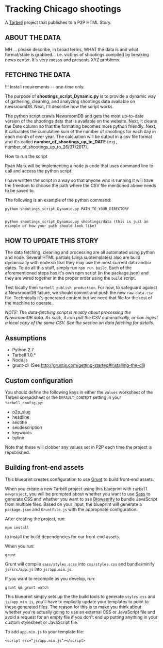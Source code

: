 # Tracking Chicago shootings

A [Tarbell](http://tarbell.io) project that publishes to a P2P HTML Story.

ABOUT THE DATA
--------------

MH ... please describe, in broad terms, WHAT the data is and what format/state is grabbed... i.e. victims of shootings compiled by breaking news center. It's very messy and presents XYZ problems.

FETCHING THE DATA
-----------------


!!! Install requirements -- one-time only. 

The purpose of **shootings_script_Dynamic.py** is to provide a dynamic way of gathering, cleaning, and analyzing shootings data available on newsroomDB. Next, I'll describe how the script works.

The python script crawls NewsroomDB and gets the most up-to-date version of the shootings data that is available on the website. Next, it cleans the Date column so that the formating becomes more python friendly. Next, it calculates the cumulative sum of the number of shootings for each day in each month of ever year. The calcuation will be output in a csv file format and it's called **number_of_shootings_up_to_DATE** (e.g., number_of_shootings_up_to_26/07/2017).
 

How to run the script

Ryan Marx will be implementing a node js code that uses command line to call and access the python script.

I have written the script in a way so that anyone who is running it will have the freedom to choose the path where the CSV file mentioned above needs to be saved to.

The following is an example of the python command:

```
python shootings_script_Dynamic.py PATH_TO_YOUR_DIRECTORY


python shootings_script_Dynamic.py shootings/data (this is just an example of how your path should look like)

```

HOW TO UPDATE THIS STORY
------------------------

The data fetching, cleaning and processing are all automated using python and node. Several HTML partials (Jinja subtemplates) also are build dynamically with node so that they may use the most current data and/or dates. To do all this stuff, simply run `npm run build`. Each of the aforementioned steps has it's own npm script (in the package.json) and they are wired together in the proper order using the `build` script. 

Test locally then `tarbell publish production`. For now, to safeguard against a NewsroomDB failure, we should commit and push the new `raw-data.csv` file. Technically it's generated content but we need that file for the rest of the machine to operate. 

*NOTE: The data-fetching script is mostly about processing the NewsroomDB data. As such, it can pull the CSV automatically, or can ingest a local copy of the same CSV. See the section on data fetching for details.*


Assumptions
-----------

* Python 2.7
* Tarbell 1.0.\*
* Node.js
* grunt-cli (See http://gruntjs.com/getting-started#installing-the-cli)

Custom configuration
--------------------

You should define the following keys in either the `values` worksheet of the Tarbell spreadsheet or the `DEFAULT_CONTEXT` setting in your `tarbell_config.py`:

* p2p\_slug
* headline 
* seotitle
* seodescription
* keywords
* byline

Note that these will clobber any values set in P2P each time the project is republished.  

Building front-end assets
-------------------------

This blueprint creates configuration to use [Grunt](http://gruntjs.com/) to build front-end assets.

When you create a new Tarbell project using this blueprint with `tarbell newproject`, you will be prompted about whether you want to use [Sass](http://sass-lang.com/) to generate CSS and whether you want to use  [Browserify](http://browserify.org/) to bundle JavaScript from multiple files.  Based on your input, the blueprint will generate a `package.json` and `Gruntfile.js` with the appropriate configuration.

After creating the project, run:

    npm install

to install the build dependencies for our front-end assets.

When you run:

    grunt

Grunt will compile `sass/styles.scss` into `css/styles.css` and bundle/minify `js/src/app.js` into `js/app.min.js`.

If you want to recompile as you develop, run:

    grunt && grunt watch

This blueprint simply sets up the the build tools to generate `styles.css` and `js/app.min.js`, you'll have to explicitly update your templates to point to these generated files.  The reason for this is to make you think about whether you're actually going to use an external CSS or JavaScript file and avoid a request for an empty file if you don't end up putting anything in your custom stylesheet or JavaScript file.

To add `app.min.js` to your template file:

    
    <script src="js/app.min.js"></script>
    